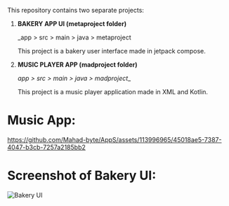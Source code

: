 This repository contains two separate projects:

1. **BAKERY APP UI (metaproject folder)**
   
   _app > src > main > java > metaproject
   
   This project is a bakery user interface made in jetpack compose.
   
2. **MUSIC PLAYER APP (madproject folder)**
   
   _app > src > main > java > madproject__
   
   This project is a music player application made in XML and Kotlin.
   

# Music App:
https://github.com/Mahad-byte/AppS/assets/113996965/45018ae5-7387-4047-b3cb-7257a2185bb2


# Screenshot of Bakery UI:

![Bakery UI](https://github.com/Mahad-byte/AppS/assets/113996965/2fbe6466-0239-42d9-b1a0-3992fbd97969)





